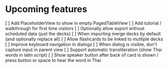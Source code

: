 # Upcoming features

[ ] Add PlaceholderView to show in empty PagedTableView
[ ] Add tutorial / walkthrough for first time visitors
[ ] Optionally allow export without scheduled data (just the decks)
[ ] When importing merge decks by default (and optionally replace all)
[ ] Allow flashcards to be linked to multiple decks
[ ] Improve keyboard navigation in dialogs
[ ] When dialog is visible, don't capture input in parent view
[ ] Support automatic transliteration (show Thai words in latin script)
[ ] Show speaker button after back of card is shown / press button or space to hear the word in Thai
